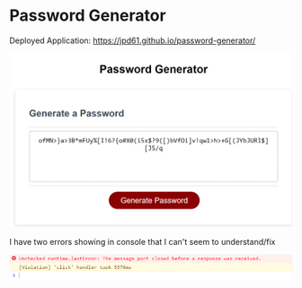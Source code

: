# Password Generator

Deployed Application: https://jpd61.github.io/password-generator/

<img src="deployedapp.PNG" />

I have two errors showing in console that I can't seem to understand/fix

<img src="errors.PNG" />